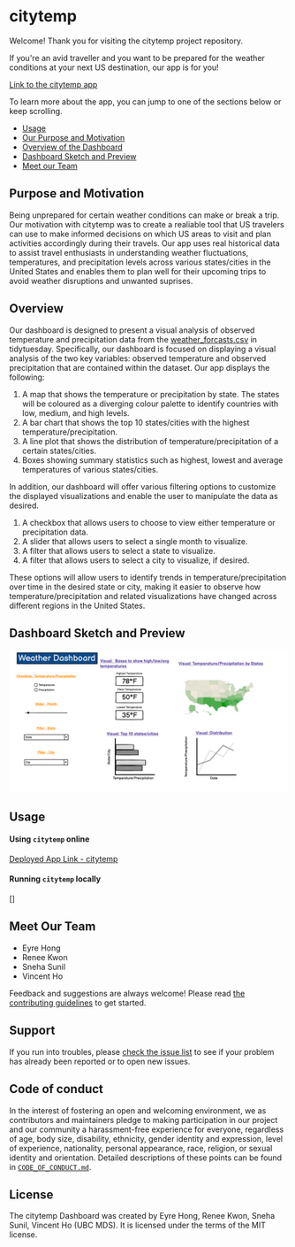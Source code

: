 # citytemp

Welcome! Thank you for visiting the citytemp project repository.

If you're an avid traveller and you want to be prepared for the weather conditions at your next US destination, our app is for you! 

[Link to the citytemp app](https://tsz-fung-ho.shinyapps.io/citytemp/)

To learn more about the app, you can jump to one of the sections below or keep scrolling.

* [Usage](#usage)
* [Our Purpose and Motivation](#purpose-and-motivation)
* [Overview of the Dashboard](#overview)
* [Dashboard Sketch and Preview](#dashboard-sketch-and-preview)
* [Meet our Team](#meet-our-team)

## Purpose and Motivation

Being unprepared for certain weather conditions can make or break a trip. Our motivation with citytemp was to create a realiable tool that US travelers can use to make informed decisions on which US areas to visit and plan activities accordingly during their travels. Our app uses real historical data to assist travel enthusiasts in understanding weather fluctuations, temperatures, and precipitation levels across various states/cities in the United States and enables them to plan well for their upcoming trips to avoid weather disruptions and unwanted suprises.

## Overview 

Our dashboard is designed to present a visual analysis of observed temperature and precipitation data from the [weather_forcasts.csv](https://github.com/rfordatascience/tidytuesday/blob/master/data/2022/2022-12-20/weather_forecasts.csv) in tidytuesday. Specifically, our dashboard is focused on displaying a visual analysis of the two key variables: observed temperature and observed precipitation that are contained within the dataset. Our app displays the following: 

1. A map that shows the temperature or precipitation by state. The states will be coloured as a diverging colour palette to identify countries with low, medium, and high levels.
2. A bar chart that shows the top 10 states/cities with the highest temperature/precipitation.
3. A line plot that shows the distribution of temperature/precipitation of a certain states/cities.
4. Boxes showing summary statistics such as highest, lowest and average temperatures of various states/cities.

In addition, our dashboard will offer various filtering options to customize the displayed visualizations and enable the user to manipulate the data as desired.

1. A checkbox that allows users to choose to view either temperature or precipitation data.
2. A slider that allows users to select a single month to visualize.
3. A filter that allows users to select a state to visualize.
4. A filter that allows users to select a city to visualize, if desired.

These options will allow users to identify trends in temperature/precipitation over time in the desired state or city, making it easier to observe how temperature/precipitation and related visualizations have changed across different regions in the United States.

## Dashboard Sketch and Preview

![](img/Sketch.png)

## Usage

#### Using `citytemp` online 
[Deployed App Link - citytemp](https://tsz-fung-ho.shinyapps.io/citytemp/)

#### Running `citytemp` locally

[]


## Meet Our Team

* Eyre Hong  
* Renee Kwon
* Sneha Sunil
* Vincent Ho 

Feedback and suggestions are always welcome! Please read [the contributing
guidelines](https://github.com/UBC-MDS/citytemp/blob/main/CONTRIBUTING.md)
to get started.

## Support

If you run into troubles, please [check the issue
list](https://github.com/UBC-MDS/citytemp/issues) to see
if your problem has already been reported or to open new issues.

## Code of conduct

In the interest of fostering an open and welcoming environment, we as contributors and maintainers pledge to making participation in our project and our community a harassment-free experience for everyone, regardless of age, body size, disability, ethnicity, gender identity and expression, level of experience, nationality, personal appearance, race, religion, or sexual identity and orientation. Detailed descriptions
of these points can be found in [`CODE_OF_CONDUCT.md`](https://github.com/UBC-MDS/citytemp/blob/main/CODE_OF_CONDUCT.md).

## License
The citytemp Dashboard was created by Eyre Hong, Renee Kwon, Sneha Sunil, Vincent Ho (UBC MDS). It is licensed under the terms of the MIT license.
